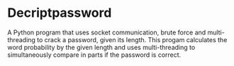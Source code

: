 # Decriptpassword

A Python program that uses socket communication, brute force and multi-threading to crack a password, given its length. This progam calculates the word probability by the given length and uses multi-threading to simultaneously compare in parts if the password is correct.
